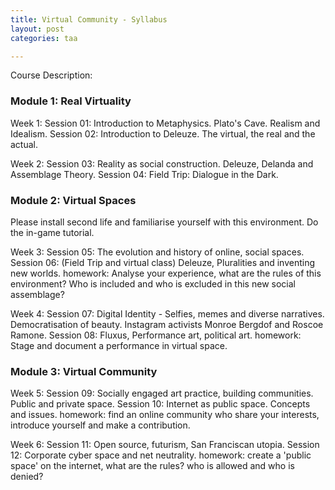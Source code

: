 ```yaml
---
title: Virtual Community - Syllabus
layout: post
categories: taa

---
```


Course Description:

### Module 1: Real Virtuality

Week 1:
Session 01:  Introduction to Metaphysics. Plato's Cave. Realism and Idealism.
Session 02: Introduction to Deleuze. The virtual, the real and the actual.

Week 2:
Session 03: Reality as social construction. Deleuze, Delanda and Assemblage Theory.
Session 04: Field Trip: Dialogue in the Dark.

### Module 2:  Virtual Spaces

Please install second life and familiarise yourself with this environment. Do the in-game tutorial.

Week 3:
Session 05: The evolution and history of online, social spaces.
Session 06: (Field Trip and virtual class) Deleuze, Pluralities and inventing new worlds.
homework: Analyse your experience, what are the rules of this environment? Who is included and who is excluded in this new social assemblage?

Week 4:
Session 07: Digital Identity - Selfies, memes and diverse narratives. Democratisation of beauty. Instagram activists Monroe Bergdof and Roscoe Ramone.
Session 08: Fluxus, Performance art, political art.
homework: Stage and document a performance in virtual space.


### Module 3: Virtual Community
Week 5:
Session 09: Socially engaged art practice, building communities. Public and private space.
Session 10: Internet as public space. Concepts and issues.
homework: find an online community who share your interests, introduce yourself and make a contribution.

Week 6:
Session 11: Open source, futurism, San Franciscan utopia.
Session 12: Corporate cyber space and net neutrality.
homework: create a 'public space' on the internet, what are the rules? who is allowed and who is denied?
